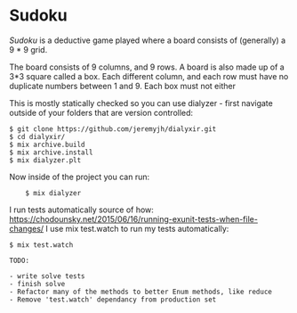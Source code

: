 Sudoku
======

*Sudoku* is a deductive game played where a board consists of (generally) a 9 * 9 grid. 

The board consists of 9 columns, and 9 rows. A board is also made up of a 3*3 square called a box. 
Each different column, and each row must have no duplicate numbers between 1 and 9. Each box must not either

This is mostly statically checked so you can use dialyzer - first navigate outside of your folders that are version controlled:
	
	$ git clone https://github.com/jeremyjh/dialyxir.git
	$ cd dialyxir/
	$ mix archive.build
	$ mix archive.install
	$ mix dialyzer.plt

Now inside of the project you can run: 
	
		$ mix dialyzer

I run tests automatically source of how: https://chodounsky.net/2015/06/16/running-exunit-tests-when-file-changes/
I use mix test.watch to run my tests automatically:
	
	$ mix test.watch

	TODO: 

	- write solve tests
	- finish solve
	- Refactor many of the methods to better Enum methods, like reduce 
	- Remove 'test.watch' dependancy from production set
